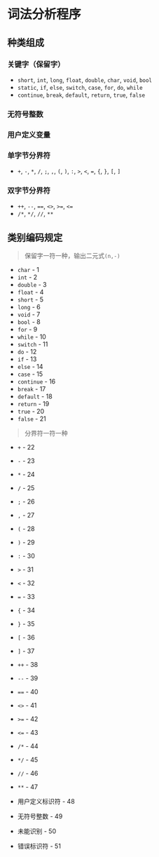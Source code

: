 # 词法分析程序

## 种类组成

### 关键字（保留字）
- `short`, `int`, `long`, `float`, `double`, `char`, `void`, `bool`
- `static`, `if`, `else`, `switch`, `case`, `for`, `do`, `while`
- `continue`, `break`, `default`, `return`, `true`, `false`

### 无符号整数

### 用户定义变量

### 单字节分界符
- `+`, `-`, `*`, `/`, `;`, `,`, `(`, `)`, `:`, `>`, `<`, `=`, `{`, `}`, `[`, `]`

### 双字节分界符
- `++`, `--`, `==`, `<>`, `>=`, `<=`
- `/*`, `*/`, `//`, `**`

## 类别编码规定
> 保留字一符一种，输出二元式`(n,-)`

- `char` - 1
- `int` - 2
- `double` - 3
- `float` - 4
- `short` - 5
- `long` - 6
- `void` - 7
- `bool` - 8
- `for` - 9
- `while` - 10
- `switch` - 11
- `do` - 12
- `if` - 13
- `else` - 14
- `case` - 15
- `continue` - 16
- `break` - 17
- `default` - 18
- `return` - 19
- `true` - 20
- `false` - 21

> 分界符一符一种

- `+` - 22
- `-` - 23
- `*` - 24
- `/` - 25
- `;` - 26
- `,` - 27
- `(` - 28
- `)` - 29
- `:` - 30
- `>` - 31
- `<` - 32
- `=` - 33
- `{` - 34
- `}` - 35
- `[` - 36
- `]` - 37
- `++` - 38
- `--` - 39
- `==` - 40
- `<>` - 41
- `>=` - 42
- `<=` - 43
- `/*` - 44
- `*/` - 45
- `//` - 46
- `**` - 47

- 用户定义标识符 - 48
- 无符号整数 - 49
- 未能识别 - 50
- 错误标识符 - 51
